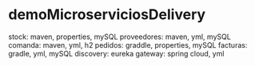 # demoMicroserviciosDelivery

stock: maven, properties, mySQL
proveedores: maven, yml, mySQL	
comanda: maven, yml, h2	
pedidos: graddle, properties, mySQL
facturas: gradle, yml, mySQL
discovery: eureka
gateway: spring cloud, yml
